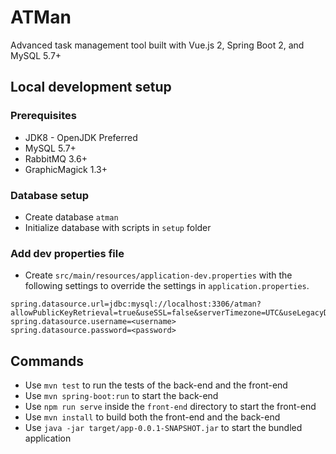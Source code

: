 # ATMan

Advanced task management tool built with Vue.js 2, Spring Boot 2, and MySQL 5.7+

## Local development setup

### Prerequisites

- JDK8 - OpenJDK  Preferred
- MySQL 5.7+
- RabbitMQ 3.6+
- GraphicMagick 1.3+

### Database setup

- Create database `atman`
- Initialize database with scripts in `setup` folder

### Add dev properties file

- Create `src/main/resources/application-dev.properties` with the following settings to override the settings in `application.properties`.

```properties
spring.datasource.url=jdbc:mysql://localhost:3306/atman?allowPublicKeyRetrieval=true&useSSL=false&serverTimezone=UTC&useLegacyDatetimeCode=false
spring.datasource.username=<username>
spring.datasource.password=<password>
```

## Commands

- Use `mvn test` to run the tests of the back-end and the front-end
- Use `mvn spring-boot:run` to start the back-end
- Use `npm run serve` inside the `front-end` directory to start the front-end
- Use `mvn install` to build both the front-end and the back-end
- Use `java -jar target/app-0.0.1-SNAPSHOT.jar` to start the bundled application
